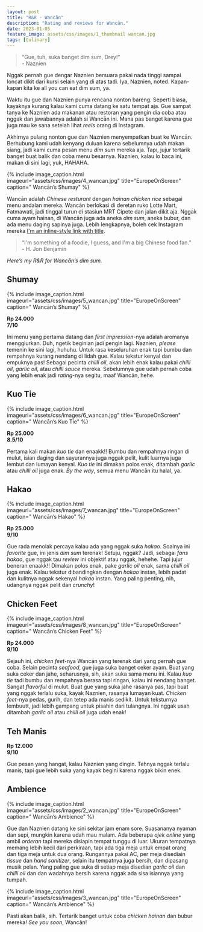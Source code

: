```yaml
---
layout: post
title: "R&R - Wancān"
description: "Rating and reviews for Wancān."
date: 2023-01-05
feature_image: assets/css/images/1_thumbnail wancan.jpg
tags: [Culinary]
---
```


> “Gue, tuh, suka banget dim sum, Drey!” <br> - Naznien

Nggak pernah gue dengar Naznien bersuara pakai nada tinggi sampai loncat dikit dari kursi selain yang di atas tadi. Iya, Naznien, noted. Kapan-kapan kita ke all you can eat dim sum, ya.

Waktu itu gue dan Naznien punya rencana nonton bareng. Seperti biasa, kayaknya kurang kalau kami cuma datang ke satu tempat aja. Gue sampat tanya ke Naznien ada makanan atau restoran yang pengin dia coba atau nggak dan jawabannya adalah si Wancān ini. Mana pas banget karena gue juga mau ke sana setelah lihat *reels* orang di Instagram.

Akhirnya pulang nonton gue dan Naznien menyempatkan buat ke Wancān. Berhubung kami udah kenyang duluan karena sebelumnya udah makan siang, jadi kami cuma pesan menu *dim sum* mereka aja. Tapi, jujur tertarik banget buat balik dan coba menu besarnya. Naznien, kalau lo baca ini, makan di sini lagi, yuk, HAHAHA. <!--more-->

{% include image_caption.html imageurl="assets/css/images/4_wancan.jpg" title="EuropeOnScreen" caption=" Wancān’s Shumay" %}

Wancān adalah *Chinese resturant* dengan *hainan chicken rice* sebagai menu andalan mereka. Wancān berlokasi di deretan ruko Lotte Mart, Fatmawati, jadi tinggal turun di stasiun MRT Cipete dan jalan dikit aja. Nggak cuma ayam hainan, di Wancān juga ada aneka *dim sum*, aneka bubur, dan ada menu daging sapinya juga. Lebih lengkapnya, boleh cek Instagram mereka [I'm an inline-style link with title]( https://www.instagram.com/wancan.jkt/ "@wancan.jkt").

> “I'm something of a foodie, I guess, and I'm a big Chinese food fan.” <br> - H. Jon Benjamin

*Here’s my R&R for Wancān’s dim sum.*

## Shumay

{% include image_caption.html imageurl="assets/css/images/5_wancan.jpg" title="EuropeOnScreen" caption=" Wancān’s Shumay" %}

**Rp 24.000** <br> **7/10**

Ini menu yang pertama datang dan *first impression*-nya adalah aromanya menggiurkan. Duh, ngetik beginian jadi pengin lagi. Naznien, *please* temenin ke sini lagi, huhuhu. Untuk rasa keseluruhan enak tapi bumbu dan rempahnya kurang nendang di lidah gue. Kalau tekstur kenyal dan empuknya pas! Sebagai pecinta *chilli oil*, akan lebih enak kalau pakai *chilli oil*, *garlic oil*, atau *chilli sauce* mereka. Sebelumnya gue udah pernah coba yang lebih enak jadi *rating*-nya segitu, maaf Wancān, hehe.

## Kuo Tie

{% include image_caption.html imageurl="assets/css/images/6_wancan.jpg" title="EuropeOnScreen" caption=" Wancān’s Kuo Tie" %}

**Rp 25.000** <br> **8.5/10**

Pertama kali makan *kuo tie* dan enaakk!! Bumbu dan rempahnya ringan di mulut, isian daging dan sayurannya juga nggak pelit, kulit luarnya juga lembut dan lumayan kenyal. *Kuo tie* ini dimakan polos enak, ditambah *garlic* atau *chilli oil* juga enak. *By the way*, semua menu Wancān itu halal, ya.

## Hakao

{% include image_caption.html imageurl="assets/css/images/7_wancan.jpg" title="EuropeOnScreen" caption=" Wancān’s Hakao" %}

**Rp 25.000** <br> **9/10**

Gue rada menolak percaya kalau ada yang nggak suka *hakao*. Soalnya ini *favorite* gue, ini jenis *dim sum* terenak! Setuju, nggak? Jadi, sebagai *fans hakao*, gue nggak tau *review* ini objektif atau nggak, hehehe. Tapi jujur beneran enaakk!! Dimakan polos enak, pake *garlic oil* enak, sama *chilli oil* juga enak. Kalau tekstur dibandingkan dengan *hakao* instan, lebih padat dan kulitnya nggak sekenyal *hakao* instan. Yang paling penting, nih, udangnya nggak pelit dan *crunchy*!

## Chicken Feet

{% include image_caption.html imageurl="assets/css/images/8_wancan.jpg" title="EuropeOnScreen" caption=" Wancān’s Chicken Feet" %}

**Rp 24.000** <br> **9/10**

Sejauh ini, *chicken feet*-nya Wancān yang terenak dari yang pernah gue coba. Selain pecinta *seafood*, gue juga suka banget ceker ayam. Buat yang suka ceker dan jahe, seharusnya, sih, akan suka sama menu ini. Kalau *kuo tie* tadi bumbu dan rempahnya berasa tapi ringan, kalau ini nendang banget. Sangat *flavorful* di mulut. Buat gue yang suka jahe rasanya pas, tapi buat yang nggak terlalu suka, kayak Naznien, rasanya lumayan kuat. *Chicken feet*-nya pedas, gurih, dan tetep ada manis sedikit. Untuk teksturnya lembuutt, jadi lebih gampang untuk pisahin dari tulangnya. Ini nggak usah ditambah *garlic oil* atau *chilli oil* juga udah enak!

## Teh Manis

**Rp 12.000** <br> **9/10**

Gue pesan yang hangat, kalau Naznien yang dingin. Tehnya nggak terlalu manis, tapi gue lebih suka yang kayak begini karena nggak bikin enek.

## Ambience

{% include image_caption.html imageurl="assets/css/images/2_wancan.jpg" title="EuropeOnScreen" caption=" Wancān’s Ambience" %}

Gue dan Naznien datang ke sini sekitar jam enam sore. Suasananya nyaman dan sepi, mungkin karena udah mau malam. Ada beberapa *ojek online* yang ambil *orderan* tapi mereka disiapin tempat tunggu di luar. Ukuran tempatnya memang lebih kecil dari perkiraan, tapi ada tiga meja untuk empat orang dan tiga meja untuk dua orang. Rungannya pakai AC, per meja disediain *tissue* dan *hand sanitizer*, selain itu tempatnya juga bersih, dan dipasang musik pelan. Yang paling gue suka di setiap meja disedian *garlic oil* dan *chilli oil* dan dan wadahnya bersih karena nggak ada sisa isiannya yang tumpah.

{% include image_caption.html imageurl="assets/css/images/3_wancan.jpg" title="EuropeOnScreen" caption=" Wancān’s Ambience" %}

Pasti akan balik, sih. Tertarik banget untuk coba *chicken hainan* dan bubur mereka! *See you soon*, Wancān!
